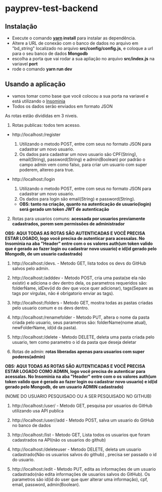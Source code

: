 # payprev-test-backend

## Instalação 
- Execute o comando **[yarn](https://yarnpkg.com/lang/en/) install** para instalar as dependência.
- Altere a URL de conexão com o banco de dados no arquivo em "bd_string" localizado no arquivo **src/config/config.js**, e coloque a url para o seu banco de dados **Mongodb**
- escolha a porta que vai rodar a sua apliação no arquivo **src/index.js** na variavel **port**
- rode o comando **yarn run dev**

## Usando a aplicação

- vamos tomar como base que você colocou a sua porta na variavel <PORT> e está utilizando o [Insominia](https://insomnia.rest/)
- Todos os dados serão enviados em formato JSON
  
As rotas estão divididas em 3 niveis.
1. Rotas publicas: todos tem acesso.
  - http://localhost:<PORT>/register
    1. Utilizando o metodo POST, entre com seus no formato JSON para cadastrar um novo usuario.
    2. Os dados para cadastrar um novo usuario são CPF(String), email(String), password(String) e admin(Boolean) por padrão o          campo admin vem como falso, para criar um usuario com super poderem, altereo para true.
  - http://localhost:<PORT>/login
  
    1. Utilizando o metodo POST, entre com seus no formato JSON para cadastrar um novo usuario.
    2. Os dados para login são email(String) e password(String). 
    
    - **OBS: tanto na criação, quanto na autenticação de usuario(login) será gerado um token JWT de autenticação**
    
2. Rotas para usuarios comuns: **acessada por usuarios previamente cadastrados, porem sem permissões de administrador**
 
 **OBS: AQUI TODAS AS ROTAS SÂO AUTENTICADAS E VOCÊ PRECISA ESTAR LOGADO, logo você precisa de autenticar para acessalas. No Insominia na aba "Header" entre com o os valores auth(um token valido que é gerado ao fazer login ou cadastrar novo usuario) e id(id gerado pelo Mongodb, de um usuario cadastrado)**
  
  1. http://localhost:<PORT>/devs.
    - Metodo GET, lista todos os devs do GitHub salvos pelo admin.
  
  2. http://localhost:<PORT>/adddev
    - Metodo POST, cria uma pasta(se ela não existir) e adiciona o dev dentro dela, os parametros requeridos são: folderName,     idDev(id do dev que voce quer adicionar), tags(Separe as tags por virgulas, não é obrigatorio enviar as tags).

  3. http://localhost:<PORT>/folders
    - Metodo GET, mostra todas as pastas criadas pelo usuario comum e os devs dentro.
  
  4. http://localhost:<PORT>/renamefolder
    - Metodo PUT, altera o nome da pasta criada pelo usuario, seus parametros são: folderName(nome atual), newFolderName,           id(id da pasta).
  
  5. http://localhost:<PORT>/delete
    - Metodo DELETE, deleta uma pasta criada pelo usuario, tem como parametro o id da pasta que deseja deletar
  
    
3. Rotas de admin: **rotas liberadas apenas para usuarios com super poderes(admin)**

  **OBS: AQUI TODAS AS ROTAS SÂO AUTENTICADAS E VOCÊ PRECISA ESTAR LOGADO COMO ADMIN, logo você precisa de autenticar para acessalas. No Insominia na aba "Header" entre com o os valores auth(um token valido que é gerado ao fazer login ou cadastrar novo usuario) e id(id gerado pelo Mongodb, de um usuario ADMIN cadastrado)**
   
   <NOME> (NOME DO USUARIO PESQUISADO OU A SER PESQUISADO NO GITHUB)
       
   1. http://localhost:<PORT>/user/<NOME>
    - Metodo GET, pesquisa por usuarios do GitHub utilizando usa API publica
  
   2. http://localhost:<PORT>/user/<NOME>/add
    - Metodo POST, salva um usuario do GitHub no banco de dados
  
   3. http://localhost:<PORT>/list
    - Metodo GET, Lista todos os usuarios que foram cadastrados na API(não os usuarios do github)
  
   4. http://localhost:<PORT>/deleteuser
    - Metodo DELETE, deleta um usuario cadastrado(Não os usuarios salvos do github) , precisa ser passado o id do usuario.
  
  5. http://localhost:<PORT>/edit
    - Metodo PUT, edita as informações de um usuario cadastrado(não edita informações de usuarios salvos do GitHub). Os parametros são id(id do user que quer alterar uma informação), cpf, email, password, admin(Boolean).
